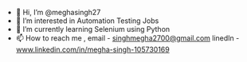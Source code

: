 - 👋 Hi, I’m @meghasingh27
- 👀 I’m interested in Automation Testing Jobs
- 🌱 I’m currently learning Selenium using Python
- 📫 How to reach me , email - singhmegha2700@gmail.com linedIn - www.linkedin.com/in/megha-singh-105730169

<!---
meghasingh27/meghasingh27 is a ✨ special ✨ repository because its `README.md` (this file) appears on your GitHub profile.
You can click the Preview link to take a look at your changes.
--->
